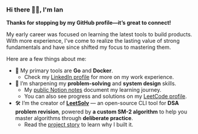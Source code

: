 ### Hi there 🙋🏻, I'm Ian

**Thanks for stopping by my GitHub profile—it’s great to connect!**

My early career was focused on learning the latest tools to build products. With more experience, I've come to realize the lasting value of strong fundamentals and have since shifted my focus to mastering them.

Here are a few things about me:
- 💼 My primary tools are **Go** and **Docker**.
  - Check my [LinkedIn profile](https://linkedin.com/in/eannchen/) for more on my work experience.
- 🌱 I’m sharpening my **problem-solving** and **system design** skills.
  - My [public Notion notes](https://eannc.cc) document my learning journey.
  - You can also see progress and solutions on my [LeetCode profile](https://leetcode.com/eannchen/).
- 🛠️ I’m the creator of **[LeetSolv](https://github.com/eannchen/leetsolv)** — an open-source CLI tool for **DSA problem revision**, powered by **a custom SM-2 algorithm** to help you master algorithms through **deliberate practice**.
  - Read the [project story](https://github.com/eannchen/leetsolv/blob/main/document/MOTIVATION.md) to learn why I built it.
